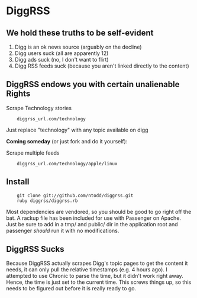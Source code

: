 DiggRSS
======

We hold these truths to be self-evident
----

1. Digg is an ok news source (arguably on the decline)
2. Digg users suck (all are apparently 12)
3. Digg ads suck (no, I don't want to flirt)
4. Digg RSS feeds suck (because you aren't linked directly to the content)

DiggRSS endows you with certain unalienable Rights
----

Scrape Technology stories 

		diggrss_url.com/technology
		
Just replace "technology" with any topic available on digg
		
**Coming someday** (or just fork and do it yourself): 

Scrape multiple feeds

		diggrss_url.com/technology/apple/linux

Install
----

		git clone git://github.com/ntodd/diggrss.git
		ruby diggrss/diggrss.rb

Most dependencies are vendored, so you should be good to go right off the bat.  A rackup file has been included for use with Passenger on Apache.  Just be sure to add in a tmp/ and public/ dir in the application root and passenger *should* run it with no modifications.

DiggRSS Sucks
----

Because DiggRSS actually scrapes Digg's topic pages to get the content it needs, it can only pull the relative timestamps (e.g. 4 hours ago).  I attempted to use Chronic to parse the time, but it didn't work right away.  Hence, the time is just set to the current time.  This screws things up, so this needs to be figured out before it is really ready to go.